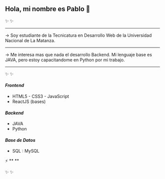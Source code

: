## Hola, mi nombre es Pablo 👋
✨   ✨ 

****

-> Soy estudiante de la Tecnicatura en Desarrollo Web de la Universidad Nacional de La Matanza.
****
-> Me interesa mas que nada el desarrollo Backend. Mi lenguaje base es JAVA, pero estoy capacitandome en Python por mi trabajo.
****

✨   ✨ 

#### *Frontend*

- HTML5 - CSS3 - JavaScript 
- ReactJS (bases)
#### *Backend*

- JAVA
- Python 
#### *Base de Datos*

- SQL : MySQL

⚡ ** **

✨   ✨ 

